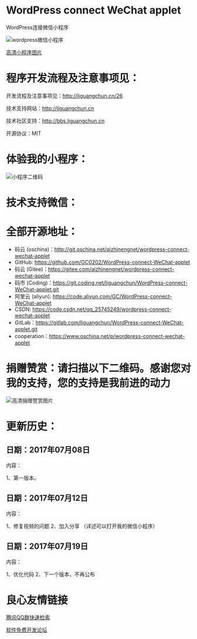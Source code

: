 # WordPress connect WeChat applet
WordPress连接微信小程序


![wordpress微信小程序](http://yun.i-im.net/file/201707812323823049541.jpg) 

[高清小程序图片](http://yun.i-im.net/file/201707812295855587390.png)



# 程序开发流程及注意事项见：

   开发流程及注意事项见：http://liguangchun.cn/26

   技术支持网站：http://liguangchun.cn

   技术社区支持：http://bbs.liguangchun.cn
	  
   开源协议：MIT

   
# 体验我的小程序：
![小程序二维码](https://bbs.liguangchun.cn/assets/images/1-JGUDAroUOrBHgpRG.jpeg) 



# 技术支持微信：

 


# 全部开源地址：
 * 码云 (oschina)：http://git.oschina.net/aizhinengnet/wordpress-connect-wechat-applet
 * GitHub: https://github.com/GC0202/WordPress-connect-WeChat-applet
 * 码云 (Gitee)：https://gitee.com/aizhinengnet/wordpress-connect-wechat-applet
 * 码市 (Coding)：https://git.coding.net/liguangchun/WordPress-connect-WeChat-applet.git
 * 阿里云 (aliyun): https://code.aliyun.com/GC/WordPress-connect-WeChat-applet
 * CSDN: https://code.csdn.net/qq_25745249/wordpress-connect-wechat-applet
 * GitLab：https://gitlab.com/liguangchun/WordPress-connect-WeChat-applet.git
 * cooperation：https://www.oschina.net/p/wordpress-connect-wechat-applet


# 捐赠赞赏：请扫描以下二维码。感谢您对我的支持，您的支持是我前进的动力

![高清捐赠赞赏图片](http://yun.i-im.net/file/201707812250517093735.png)


# 更新历史：

## 日期：2017年07月08日

内容：

1、第一版本。

## 日期：2017年07月12日

内容：

1、修复视频的问题
2、加入分享 （详述可以打开我的微信小程序）

## 日期：2017年07月19日

内容：

1、优化代码
2、下一个版本，不再公布


 # 良心友情链接

[腾讯QQ群快速检索](http://u.720life.cn/s/8cf73f7c)

[软件免费开发论坛](http://u.720life.cn/s/bbb01dc0)